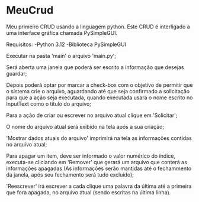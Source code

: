 # MeuCrud
 Meu primeiro CRUD usando a linguagem python. Este CRUD é interligado a uma interface gráfica chamada PySimpleGUI.

 Requisitos:
 -Python 3.12
 -Biblioteca PySimpleGUI

 Executar na pasta 'main' o arquivo 'main.py';
 
 Será aberta uma janela que poderá ser escrito a informação que desejas guardar;
 
 Depois poderá optar por marcar a check-box com o objetivo de permitir que o sistema crie o arquivo, aguardando até que seja confirmado a solicitação para que a ação seja executada, 
 quando executada usará o nome escrito no InputText como o título do arquivo;
 
 Para a ação de criar ou escrever no arquivo atual clique em 'Solicitar';

 O nome do arquivo atual será exibido na tela após a sua criação;

 'Mostrar dados atuais do arquivo' imprimirá na tela as informações contidas no arquivo atual;

 Para apagar um item, deve ser informado o valor numérico do índice, executa-se cliclando em 'Remover' que gerará um arquivo que conterá
 as informações apagadas (As informações serão mantidas até o fechammento da janela, após seu fechamento será tudo excluído);

 'Reescrever' irá escrever a cada clique uma palavra da última até a primeira que fora apagada, no arquivo atual (sendo escritas na última linha).
